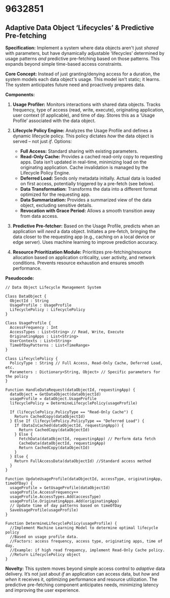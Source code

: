 # 9632851

## Adaptive Data Object ‘Lifecycles’ & Predictive Pre-fetching

**Specification:** Implement a system where data objects aren't just *shared* with parameters, but have dynamically adjustable ‘lifecycles’ determined by usage patterns *and* predictive pre-fetching based on those patterns.  This expands beyond simple time-based access constraints.

**Core Concept:**  Instead of just granting/denying access for a duration, the system models each data object's usage.  This model isn't static; it learns. The system anticipates future need and proactively prepares data.

**Components:**

1.  **Usage Profiler:**  Monitors interactions with shared data objects. Tracks frequency, type of access (read, write, execute), originating application, user context (if applicable), and time of day.  Stores this as a ‘Usage Profile’ associated with the data object.

2.  **Lifecycle Policy Engine:**  Analyzes the Usage Profile and defines a dynamic lifecycle policy. This policy dictates *how* the data object is served – not just *if*. Options:
    *   **Full Access:** Standard sharing with existing parameters.
    *   **Read-Only Cache:**  Provides a cached read-only copy to requesting apps.  Data isn’t updated in real-time, minimizing load on the originating application. Cache invalidation is managed by the Lifecycle Policy Engine.
    *   **Deferred Load:**  Sends only metadata initially.  Actual data is loaded on first access, potentially triggered by a pre-fetch (see below).
    *   **Data Transformation:**  Transforms the data into a different format optimized for the requesting app.
    *   **Data Summarization:** Provides a summarized view of the data object, excluding sensitive details.
    *   **Revocation with Grace Period:**  Allows a smooth transition away from data access.

3.  **Predictive Pre-fetcher:** Based on the Usage Profile, predicts when an application will *need* a data object.  Initiates a pre-fetch, bringing the data closer to the requesting app (e.g., caching on a local device or edge server).  Uses machine learning to improve prediction accuracy.

4. **Resource Prioritization Module:** Prioritizes pre-fetching/resource allocation based on application criticality, user activity, and network conditions. Prevents resource exhaustion and ensures smooth performance.

**Pseudocode:**

```
// Data Object Lifecycle Management System

Class DataObject {
  ObjectId : String
  UsageProfile : UsageProfile
  LifecyclePolicy : LifecyclePolicy
}

Class UsageProfile {
  AccessFrequency : Int
  AccessTypes : List<String> // Read, Write, Execute
  OriginatingApps : List<String>
  UserContexts : List<String>
  TimeOfDayPatterns : List<TimeRange>
}

Class LifecyclePolicy {
  PolicyType : String // Full Access, Read-Only Cache, Deferred Load, etc.
  Parameters : Dictionary<String, Object> // Specific parameters for the policy
}

Function HandleDataRequest(dataObjectId, requestingApp) {
  dataObject = GetDataObject(dataObjectId)
  usageProfile = dataObject.UsageProfile
  lifecyclePolicy = DetermineLifecyclePolicy(usageProfile)

  If (lifecyclePolicy.PolicyType == "Read-Only Cache") {
    Return CachedCopy(dataObjectId)
  } Else If (lifecyclePolicy.PolicyType == "Deferred Load") {
    If (DataIsCached(dataObjectId, requestingApp)) {
      Return CachedCopy(dataObjectId)
    } Else {
      FetchData(dataObjectId, requestingApp) // Perform data fetch
      CacheData(dataObjectId, requestingApp)
      Return CachedCopy(dataObjectId)
    }
  } Else {
    Return FullAccessData(dataObjectId) //Standard access method
  }
}

Function UpdateUsageProfile(dataObjectId, accessType, originatingApp, timeOfDay) {
  usageProfile = GetUsageProfile(dataObjectId)
  usageProfile.AccessFrequency++
  usageProfile.AccessTypes.Add(accessType)
  usageProfile.OriginatingApps.Add(originatingApp)
  // Update time of day patterns based on timeOfDay
  SaveUsageProfile(usageProfile)
}

Function DetermineLifecyclePolicy(usageProfile) {
  //Implement Machine Learning Model to determine optimal lifecycle policy
  //Based on usage profile data.
  //Factors: access frequency, access type, originating apps, time of day.
  //Example: if high read frequency, implement Read-Only Cache policy.
  //Return LifecyclePolicy object
}
```

**Novelty:**  This system moves beyond simple access control to *adaptive* data delivery.  It’s not just about *if* an application can access data, but *how* and *when* it receives it, optimizing performance and resource utilization.  The predictive pre-fetching component anticipates needs, minimizing latency and improving the user experience.